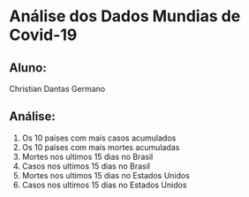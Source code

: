 <h1>Análise dos Dados Mundias de Covid-19</h1>
<h2>Aluno:</h2>
<p>Christian Dantas Germano</p>
<h2>Análise:</h2>
 <ol>
  <li>Os 10 paises com mais casos acumulados</li>
  <li>Os 10 paises com mais mortes acumuladas</li>
  <li>Mortes nos ultimos 15 dias no Brasil</li>
  <li>Casos nos ultimos 15 dias no Brasil</li>
  <li>Mortes nos ultimos 15 dias no Estados Unidos</li>
  <li>Casos nos ultimos 15 dias no Estados Unidos</li>
 </ol>
